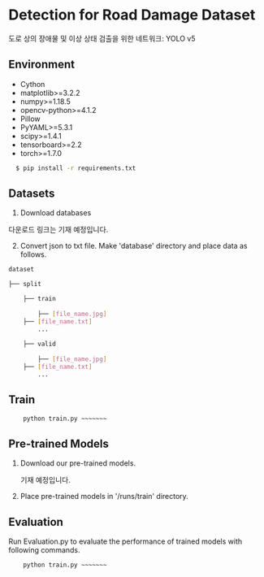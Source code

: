 # Detection for Road Damage Dataset

도로 상의 장애물 및 이상 상태 검출을 위한 네트워크: YOLO v5

## Environment
- Cython
- matplotlib>=3.2.2
- numpy>=1.18.5
- opencv-python>=4.1.2
- Pillow
- PyYAML>=5.3.1
- scipy>=1.4.1
- tensorboard>=2.2
- torch>=1.7.0

```bash
  $ pip install -r requirements.txt
```

## Datasets

1. Download databases

다운로드 링크는 기재 예정입니다.

2. Convert json to txt file. Make 'database' directory and place data as follows.
```bash
dataset

├── split

	├── train
  
		├── [file_name.jpg]
    ├── [file_name.txt]
        ...
    
	├── valid
  
		├── [file_name.jpg]
    ├── [file_name.txt]
        ...
```
## Train

```bash
    python train.py ~~~~~~~
```

## Pre-trained Models

1. Download our pre-trained models.

   기재 예정입니다.

2. Place pre-trained models in '/runs/train' directory.

## Evaluation

Run Evaluation.py to evaluate the performance of trained models with following commands.

```bash
    python train.py ~~~~~~~
```



